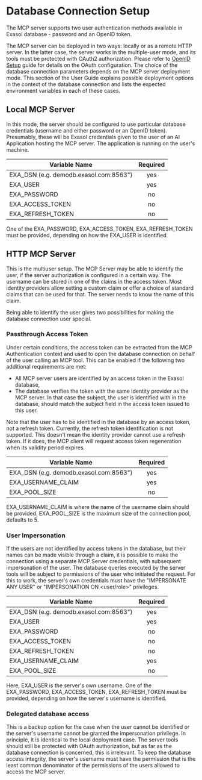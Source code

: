 # Database Connection Setup

The MCP server supports two user authentication methods available in Exasol database -
password and an OpenID token.

The MCP server can be deployed in two ways: locally or as a remote HTTP server.
In the latter case, the server works in the multiple-user mode, and its tools must be
protected with OAuth2 authorization. Please refer to [OpenID Setup](open_id_setup.md)
guide for details on the OAuth configuration. The choice of the database connection
parameters depends on the MCP server deployment mode. This section of the User Guide
explains possible deployment options in the context of the database connection and
lists the expected environment variables in each of these cases.

## Local MCP Server

In this mode, the server should be configured to use particular database credentials
(username and either password or an OpenID token). Presumably, these will be
Exasol credentials given to the user of an AI Application hosting the MCP server.
The application is running on the user's machine.

| Variable Name                          | Required |
|----------------------------------------|:--------:|
| EXA_DSN (e.g. demodb.exasol.com:8563") |   yes    |
| EXA_USER                               |   yes    |
| EXA_PASSWORD                           |    no    |
| EXA_ACCESS_TOKEN                       |    no    |
| EXA_REFRESH_TOKEN                      |    no    |

One of the EXA_PASSWORD, EXA_ACCESS_TOKEN, EXA_REFRESH_TOKEN must be provided,
depending on how the EXA_USER is identified.

## HTTP MCP Server

This is the multiuser setup. The MCP Server may be able to identify the user, if the
server authorization is configured in a certain way. The username can be stored in one
of the claims in the access token. Most identity providers allow setting a custom claim
or offer a choice of standard claims that can be used for that. The server needs to know
the name of this claim.

Being able to identify the user gives two possibilities for making the database
connection user special.

### Passthrough Access Token

Under certain conditions, the access token can be extracted from the MCP Authentication
context and used to open the database connection on behalf of the user calling an MCP
tool. This can be enabled if the following two additional requirements are met:

- All MCP server users are identified by an access token in the Exasol database,
- The database verifies the token with the same identity provider as the MCP server.
  In that case the subject, the user is identified with in the database, should
  match the subject field in the access token issued to this user.

Note that the user has to be identified in the database by an access token, not a
refresh token. Currently, the refresh token identification is not supported. This
doesn't mean the identity provider cannot use a refresh token. If it does, the MCP client
will request access token regeneration when its validity period expires.

| Variable Name                          | Required |
|----------------------------------------|:--------:|
| EXA_DSN (e.g. demodb.exasol.com:8563") |   yes    |
| EXA_USERNAME_CLAIM                     |   yes    |
| EXA_POOL_SIZE                          |    no    |

EXA_USERNAME_CLAIM is where the name of the username claim should be provided.
EXA_POOL_SIZE is the maximum size of the connection pool, defaults to 5.

### User Impersonation

If the users are not identified by access tokens in the database, but their names can be
made visible through a claim, it is possible to make the connection using a separate MCP
Server credentials, with subsequent impersonation of the user. The database queries
executed by the server tools will be subject to permissions of the user who initiated
the request. For this to work, the server's own credentials must have the
"IMPERSONATE ANY USER" or "IMPERSONATION ON <user/role>" privileges.

| Variable Name                          | Required |
|----------------------------------------|:--------:|
| EXA_DSN (e.g. demodb.exasol.com:8563") |   yes    |
| EXA_USER                               |   yes    |
| EXA_PASSWORD                           |    no    |
| EXA_ACCESS_TOKEN                       |    no    |
| EXA_REFRESH_TOKEN                      |    no    |
| EXA_USERNAME_CLAIM                     |   yes    |
| EXA_POOL_SIZE                          |    no    |

Here, EXA_USER is the server's own username. One of the EXA_PASSWORD, EXA_ACCESS_TOKEN,
EXA_REFRESH_TOKEN must be provided, depending on how the server's username is identified.

### Delegated database access

This is a backup option for the case when the user cannot be identified or the server's
username cannot be granted the impersonation privilege. In principle, it is identical to
the local deployment case. The server tools should still be protected with OAuth
authorization, but as far as the database connection is concerned, this is irrelevant.
To keep the database access integrity, the server's username must have the permission
that is the least common denominator of the permissions of the users allowed to access
the MCP server.
